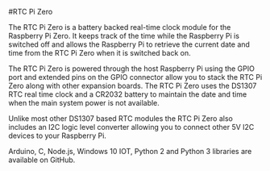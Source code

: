 <!--
---
name: RTC Pi Zero
class: board
type: rtc
formfactor: pHAT
manufacturer: AB Electronics
description: Real-Time Clock Module for the Raspberry Pi
url: https://www.abelectronics.co.uk/p/70/RTC-Pi-Zero
github: https://github.com/abelectronicsuk
buy: https://www.abelectronics.co.uk/p/70/RTC-Pi-Zero
image: 'ab-rtc-pi-zero.png'
pincount: 40
eeprom: no
power:
  '1':
  '2':
ground:
  '6':
  '9':
  '14':
  '20':
  '25':
  '30':
  '34':
  '39':
pin:
  '3':
    mode: i2c
  '5':
    mode: i2c
i2c:
  '0x68':
    name: DS1307
    device: DS1307
-->
#RTC Pi Zero

The RTC Pi Zero is a battery backed real-time clock module for the Raspberry Pi Zero. It keeps track of the time while the Raspberry Pi is switched off and allows the Raspberry Pi to retrieve the current date and time from the RTC Pi Zero when it is switched back on.

The RTC Pi Zero is powered through the host Raspberry Pi using the GPIO port and extended pins on the GPIO connector allow you to stack the RTC Pi Zero along with other expansion boards. The RTC Pi Zero uses the DS1307 RTC real time clock and a CR2032 battery to maintain the date and time when the main system power is not available.

Unlike most other DS1307 based RTC modules the RTC Pi Zero also includes an I2C logic level converter allowing you to connect other 5V I2C devices to your Raspberry Pi.

Arduino, C, Node.js, Windows 10 IOT, Python 2 and Python 3 libraries are available on GitHub.